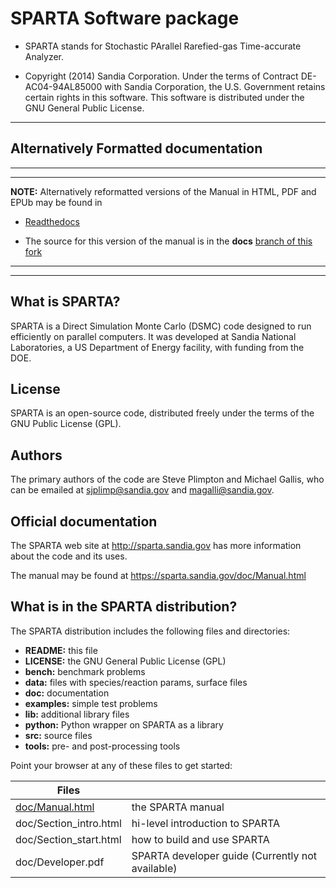 # SPARTA Software package


- SPARTA stands for Stochastic PArallel Rarefied-gas Time-accurate
Analyzer.

- Copyright (2014) Sandia Corporation.  Under the terms of Contract DE-AC04-94AL85000 with Sandia Corporation, the U.S. Government retains certain rights in this software.  This software is distributed under the GNU General Public License.

----------------------------------------------------------------------

## Alternatively Formatted documentation

------------------------
------------------------

**NOTE:**  Alternatively reformatted versions of the Manual in HTML, PDF and EPUb may be found in

  - [Readthedocs](https://sparta-docs.readthedocs.io/)

  - The source for this version of the manual is in the **docs** [branch of this fork](https://github.com/fiolj/sparta/tree/docs)


------------------------
------------------------


## What is SPARTA?

SPARTA is a Direct Simulation Monte Carlo (DSMC) code designed to run
efficiently on parallel computers.  It was developed at Sandia
National Laboratories, a US Department of Energy facility, with
funding from the DOE.


## License

SPARTA is an open-source code, distributed freely
under the terms of the GNU Public License (GPL).

## Authors

The primary authors of the code are Steve Plimpton and Michael Gallis,
who can be emailed at sjplimp@sandia.gov and magalli@sandia.gov.  

## Official documentation

The SPARTA web site at http://sparta.sandia.gov has more information about
the code and its uses.

The manual may be found at https://sparta.sandia.gov/doc/Manual.html


## What is in the SPARTA distribution?

The SPARTA distribution includes the following files and directories:


- **README:**     			   this file
- **LICENSE:**	    		   the GNU General Public License (GPL)
- **bench:**                     benchmark problems
- **data:**                      files with species/reaction params, surface files
- **doc:**                       documentation
- **examples:**                  simple test problems
- **lib:**                       additional library files
- **python:**                    Python wrapper on SPARTA as a library
- **src:**                       source files
- **tools:**                     pre- and post-processing tools


Point your browser at any of these files to get started:

| Files                                              |                                                  |
|----------------------------------------------------|--------------------------------------------------|
| [doc/Manual.html](https://fiolj.github.io/sparta/) | the SPARTA manual                                |
| doc/Section_intro.html                             | hi-level introduction to SPARTA                  |
| doc/Section_start.html                             | how to build and use SPARTA                      |
| doc/Developer.pdf                                  | SPARTA developer guide (Currently not available) |


